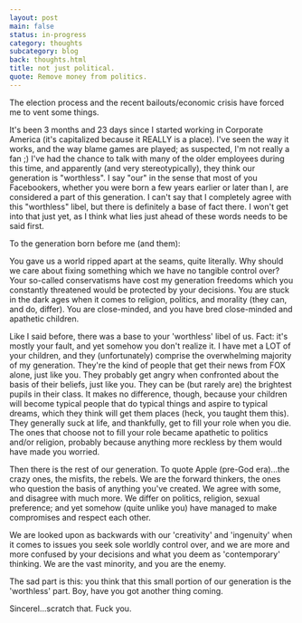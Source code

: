 ```yaml
---
layout: post
main: false
status: in-progress
category: thoughts
subcategory: blog
back: thoughts.html
title: not just political.
quote: Remove money from politics.
---
```


The election process and the recent bailouts/economic crisis have forced me to vent some things.

It's been 3 months and 23 days since I started working in Corporate America (it's capitalized because it REALLY is a place). I've seen the way it works, and the way blame games are played; as suspected, I'm not really a fan ;) I've had the chance to talk with many of the older employees during this time, and apparently (and very stereotypically), they think our generation is "worthless". I say "our" in the sense that most of you Facebookers, whether you were born a few years earlier or later than I, are considered a part of this generation. I can't say that I completely agree with this "worthless" libel, but there is definitely a base of fact there. I won't get into that just yet, as I think what lies just ahead of these words needs to be said first.

To the generation born before me (and them):

You gave us a world ripped apart at the seams, quite literally. Why should we care about fixing something which we have no tangible control over? Your so-called conservatisms have cost my generation freedoms which you constantly threatened would be protected by your decisions. You are stuck in the dark ages when it comes to religion, politics, and morality (they can, and do, differ). You are close-minded, and you have bred close-minded and apathetic children.

Like I said before, there was a base to your 'worthless' libel of us. Fact: it's mostly your fault, and yet somehow you don't realize it. I have met a LOT of your children, and they (unfortunately) comprise the overwhelming majority of my generation. They're the kind of people that get their news from FOX alone, just like you. They probably get angry when confronted about the basis of their beliefs, just like you. They can be (but rarely are) the brightest pupils in their class. It makes no difference, though, because your children will become typical people that do typical things and aspire to typical dreams, which they think will get them places (heck, you taught them this). They generally suck at life, and thankfully, get to fill your role when you die. The ones that choose not to fill your role became apathetic to politics and/or religion, probably because anything more reckless by them would have made you worried.

Then there is the rest of our generation. To quote Apple (pre-God era)...the crazy ones, the misfits, the rebels. We are the forward thinkers, the ones who question the basis of anything you've created. We agree with some, and disagree with much more. We differ on politics, religion, sexual preference; and yet somehow (quite unlike you) have managed to make compromises and respect each other.

We are looked upon as backwards with our 'creativity' and 'ingenuity' when it comes to issues you seek sole worldly control over, and we are more and more confused by your decisions and what you deem as 'contemporary' thinking. We are the vast minority, and you are the enemy.

The sad part is this: you think that this small portion of our generation is the 'worthless' part. Boy, have you got another thing coming.

Sincerel...scratch that. Fuck you.